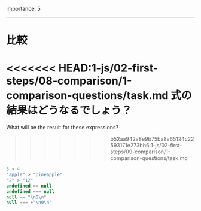 importance: 5

---

# 比較

<<<<<<< HEAD:1-js/02-first-steps/08-comparison/1-comparison-questions/task.md
式の結果はどうなるでしょう？
=======
What will be the result for these expressions?
>>>>>>> b52aa942a8e9b75ba8a65124c22593171e273bb6:1-js/02-first-steps/09-comparison/1-comparison-questions/task.md

```js no-beautify
5 > 4
"apple" > "pineapple"
"2" > "12"
undefined == null
undefined === null
null == "\n0\n"
null === +"\n0\n"
```
